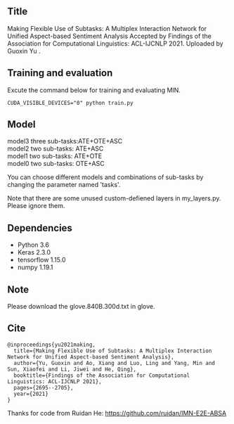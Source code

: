 
## Title
Making Flexible Use of Subtasks: A Multiplex Interaction Network for Unified Aspect-based Sentiment Analysis
Accepted by Findings of the Association for Computational Linguistics: ACL-IJCNLP 2021.
Uploaded by Guoxin Yu .

## Training and evaluation
Excute the command below for training and evaluating MIN.
```
CUDA_VISIBLE_DEVICES="0" python train.py 
```

## Model
model3  three sub-tasks:ATE+OTE+ASC  
model2  two sub-tasks: ATE+ASC  
model1  two sub-tasks: ATE+OTE  
model0  two sub-tasks: OTE+ASC  

You can choose different models and combinations of sub-tasks by changing the parameter named 'tasks'.

Note that there are some unused custom-defiened layers in my_layers.py. Please ignore them.

## Dependencies
* Python 3.6
* Keras 2.3.0
* tensorflow 1.15.0
* numpy 1.19.1

## Note
Please download the glove.840B.300d.txt in glove.

## Cite
```
@inproceedings{yu2021making,
  title={Making Flexible Use of Subtasks: A Multiplex Interaction Network for Unified Aspect-based Sentiment Analysis},
  author={Yu, Guoxin and Ao, Xiang and Luo, Ling and Yang, Min and Sun, Xiaofei and Li, Jiwei and He, Qing},
  booktitle={Findings of the Association for Computational Linguistics: ACL-IJCNLP 2021},
  pages={2695--2705},
  year={2021}
} 
```

Thanks for code from Ruidan He: https://github.com/ruidan/IMN-E2E-ABSA
